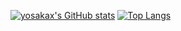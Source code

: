 [![yosakax's GitHub stats](https://github-readme-stats.vercel.app/api?username=yosakax&theme=vue-dark&show_icons=true)](https://github.com/yosakax/github-readme-stats)
[![Top Langs](https://github-readme-stats.vercel.app/api/top-langs/?username=yosakax&theme=vue-dark&show_icons=true&layout=compact)](https://github.com/yosakax/github-readme-stats)

<!---
yosakax/yosakax is a ✨ special ✨ repository because its `README.md` (this file) appears on your GitHub profile.
You can click the Preview link to take a look at your changes.
--->

